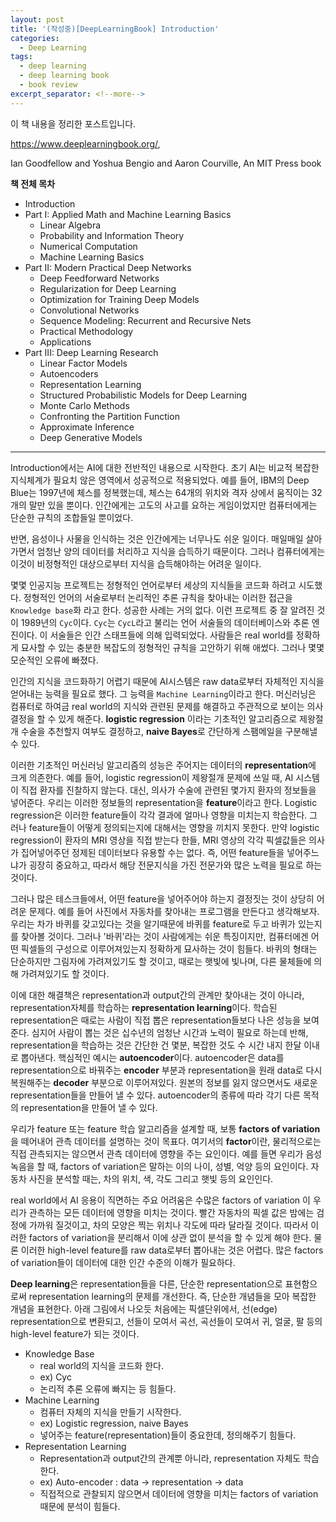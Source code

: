 ```yaml
---
layout: post
title: '(작성중)[DeepLearningBook] Introduction'
categories:
  - Deep Learning
tags:
  - deep learning
  - deep learning book
  - book review
excerpt_separator: <!--more-->
---
```


이 책 내용을 정리한 포스트입니다.

https://www.deeplearningbook.org/,

Ian Goodfellow and Yoshua Bengio and Aaron Courville, 
An MIT Press book
 <!--more-->

**책 전체 목차**
* Introduction
* Part I: Applied Math and Machine Learning Basics
    * Linear Algebra
    * Probability and Information Theory
    * Numerical Computation
    * Machine Learning Basics
* Part II: Modern Practical Deep Networks
    * Deep Feedforward Networks
    * Regularization for Deep Learning
    * Optimization for Training Deep Models
    * Convolutional Networks
    * Sequence Modeling: Recurrent and Recursive Nets
    * Practical Methodology
    * Applications
* Part III: Deep Learning Research
    * Linear Factor Models
    * Autoencoders
    * Representation Learning
    * Structured Probabilistic Models for Deep Learning
    * Monte Carlo Methods
    * Confronting the Partition Function
    * Approximate Inference
    * Deep Generative Models

---


Introduction에서는 AI에 대한 전반적인 내용으로 시작한다. 초기 AI는 비교적 복잡한 지식체계가 필요치 않은 영역에서 성공적으로 적용되었다. 예를 들어, IBM의 Deep Blue는 1997년에 체스를 정복했는데, 체스는 64개의 위치와 격자 상에서 움직이는 32개의 말만 있을 뿐이다. 인간에게는 고도의 사고를 요하는 게임이었지만 컴퓨터에게는 단순한 규칙의 조합들일 뿐이었다.

반면, 음성이나 사물을 인식하는 것은 인간에게는 너무나도 쉬운 일이다. 매일매일 살아가면서 엄청난 양의 데이터를 처리하고 지식을 습득하기 때문이다. 그러나 컴퓨터에게는 이것이 비정형적인 대상으로부터 지식을 습득해야하는 어려운 일이다.

몇몇 인공지능 프로젝트는 정형적인 언어로부터 세상의 지식들을 코드화 하려고 시도했다. 정형적인 언어의 서술로부터 논리적인 추론 규칙을 찾아내는 이러한 접근을 `Knowledge base`화 라고 한다. 성공한 사례는 거의 없다. 이런 프로젝트 중 잘 알려진 것이 1989년의 `Cyc`이다. `Cyc`는 `CycL`라고 불리는 언어 서술들의 데이터베이스와 추론 엔진이다. 이 서술들은 인간 스태프들에 의해 입력되었다. 사람들은 real world를 정확하게 묘사할 수 있는 충분한 복잡도의 정형적인 규칙을 고안하기 위해 애썼다. 그러나 몇몇 모순적인 오류에 빠졌다.

인간의 지식을 코드화하기 어렵기 때문에 AI시스템은 raw data로부터 자체적인 지식을 얻어내는 능력을 필요로 했다. 그 능력을 `Machine Learning`이라고 한다. 머신러닝은 컴퓨터로 하여금 real world의 지식와 관련된 문제를 해결하고 주관적으로 보이는 의사결정을 할 수 있게 해준다. **logistic regression** 이라는 기초적인 알고리즘으로 제왕절개 수술을 추천할지 여부도 결정하고, **naive Bayes**로 간단하게 스팸메일을 구분해낼 수 있다.

이러한 기초적인 머신러닝 알고리즘의 성능은 주어지는 데이터의 **representation**에 크게 의존한다. 예를 들어, logistic regression이 제왕절개 문제에 쓰일 때, AI 시스템이 직접 환자를 진찰하지 않는다. 대신, 의사가 수술에 관련된 몇가지 환자의 정보들을 넣어준다. 우리는 이러한 정보들의 representation을 **feature**이라고 한다. Logistic regression은 이러한 feature들이 각각 결과에 얼마나 영향을 미치는지 학습한다. 그러나 feature들이 어떻게 정의되는지에 대해서는 영향을 끼치지 못한다. 만약 logistic regression이 환자의 MRI 영상을 직접 받는다 한들, MRI 영상의 각각 픽셀값들은 의사가 집어넣어주던 정제된 데이터보다 유용할 수는 없다. 즉, 어떤 feature들을 넣어주느냐가 굉장히 중요하고, 따라서 해당 전문지식을 가진 전문가와 많은 노력을 필요로 하는 것이다.

그러나 많은 테스크들에서, 어떤 feature을 넣어주어야 하는지 결정짓는 것이 상당히 어려운 문제다. 예를 들어 사진에서 자동차를 찾아내는 프로그램을 만든다고 생각해보자. 우리는 차가 바퀴를 갖고있다는 것을 알기때문에 바퀴를 feature로 두고 바퀴가 있는지를 찾아볼 것이다. 그러나 '바퀴'라는 것이 사람에게는 쉬운 특징이지만, 컴퓨터에겐 어떤 픽셀들의 구성으로 이루어져있는지 정확하게 묘사하는 것이 힘들다. 바퀴의 형태는 단순하지만 그림자에 가려져있기도 할 것이고, 때로는 햇빛에 빛나며, 다른 물체들에 의해 가려져있기도 할 것이다.

이에 대한 해결책은 representation과 output간의 관계만 찾아내는 것이 아니라, representation자체를 학습하는 **representation learning**이다. 학습된 representation은 때로는 사람이 직접 뽑은 representation들보다 나은 성능을 보여준다. 심지어 사람이 뽑는 것은 십수년의 엄청난 시간과 노력이 필요로 하는데 반해, representation을 학습하는 것은 간단한 건 몇분, 복잡한 것도 수 시간 내지 한달 이내로 뽑아낸다. 핵심적인 예시는 **autoencoder**이다. autoencoder은 data를 representation으로 바꿔주는 **encoder** 부분과 representation을 원래 data로 다시 복원해주는 **decoder** 부분으로 이루어져있다. 원본의 정보를 잃지 않으면서도 새로운 representation들을 만들어 낼 수 있다. autoencoder의 종류에 따라 각기 다른 목적의 representation을 만들어 낼 수 있다.

우리가 feature 또는 feature 학습 알고리즘을 설계할 때, 보통 **factors of variation**을 떼어내어 관측 데이터를 설명하는 것이 목표다. 여기서의 **factor**이란, 물리적으로는 직접 관측되지는 않으면서 관측 데이터에 영향을 주는 요인이다. 예를 들면 우리가 음성 녹음을 할 때, factors of variation은 말하는 이의 나이, 성별, 억양 등의 요인이다. 자동차 사진을 분석할 때는, 차의 위치, 색, 각도 그리고 햇빛 등의 요인인다.

real world에서 AI 응용이 직면하는 주요 어려움은 수많은 factors of variation 이 우리가 관측하는 모든 데이터에 영향을 미치는 것이다. 빨간 자동차의 픽셀 값은 밤에는 검정에 가까워 질것이고, 차의 모양은 찍는 위치나 각도에 따라 달라질 것이다. 따라서 이러한 factors of variation을 분리해서 이에 상관 없이 분석을 할 수 있게 해야 한다. 물론 이러한 high-level feature를 raw data로부터 뽑아내는 것은 어렵다. 많은 factors of variation들이 데이터에 대한 인간 수준의 이해가 필요하다.

**Deep learning**은 representation들을 다른, 단순한 representation으로 표현함으로써 representation learning의 문제를 개선한다. 즉, 단순한 개념들을 모아 복잡한 개념을 표현한다. 아래 그림에서 나오듯 처음에는 픽셀단위에서, 선(edge) representation으로 변환되고, 선들이 모여서 곡선, 곡선들이 모여서 귀, 얼굴, 팔 등의 high-level feature가 되는 것이다.


* Knowledge Base
    * real world의 지식을 코드화 한다.
    * ex) Cyc
    * 논리적 추론 오류에 빠지는 등 힘들다.
* Machine Learning
    * 컴퓨터 자체의 지식을 만들기 시작한다.
    * ex) Logistic regression, naive Bayes
    * 넣어주는 feature(representation)들이 중요한데, 정의해주기 힘들다.
* Representation Learning
    * Representation과 output간의 관계뿐 아니라, representation 자체도 학습한다.
    * ex) Auto-encoder : data -> representation -> data
    * 직접적으로 관찰되지 않으면서 데이터에 영향을 미치는 factors of variation 때문에 분석이 힘들다.














